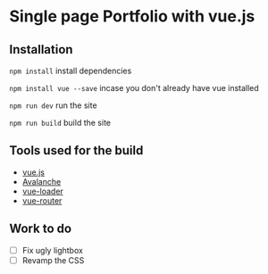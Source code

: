 # Single page Portfolio with vue.js

## Installation

`npm install` install dependencies

`npm install vue --save` incase you don't already have vue installed

`npm run dev` run the site

`npm run build` build the site

## Tools used for the build

- [vue.js](https://vuejs.org/)
- [Avalanche](http://colourgarden.net/avalanche/)
- [vue-loader](https://github.com/vuejs/vue-loader)
- [vue-router](https://github.com/vuejs/vue-router)

## Work to do

- [ ] Fix ugly lightbox
- [ ] Revamp the CSS